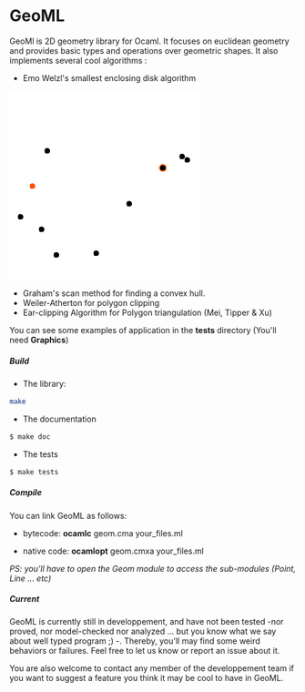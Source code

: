 # GeoML

GeoMl is 2D geometry library for Ocaml. It focuses on euclidean geometry
and provides basic types and operations over geometric shapes.
It also implements several cool algorithms :

* Emo Welzl's smallest enclosing disk algorithm

![ws](img/welzl.gif)
* Graham's scan method for finding a convex hull.
* Weiler-Atherton for polygon clipping
* Ear-clipping Algorithm for Polygon triangulation (Mei, Tipper & Xu)

You can see some examples of application in the **tests** directory (You'll need **Graphics**)
##### Build 
- The library: 
```sh 
make
```
- The documentation 
```sh
$ make doc 
```
- The tests 
```sh
$ make tests
```

##### Compile
You can link GeoML as follows:

- bytecode: **ocamlc** geom.cma your_files.ml

- native code: **ocamlopt** geom.cmxa your_files.ml

*PS: you'll have to open the Geom module to access the sub-modules (Point, Line ... etc)*

##### Current
GeoML is currently still in developpement, and have not been tested -nor proved, nor model-checked nor analyzed ... but you know what we say about well typed program ;) -. Thereby, you'll may find some weird behaviors or failures. Feel free to let us know or report an issue about it.

You are also welcome to contact any member of the developpement team if you want to suggest a feature you think it may be cool to have in GeoML.
